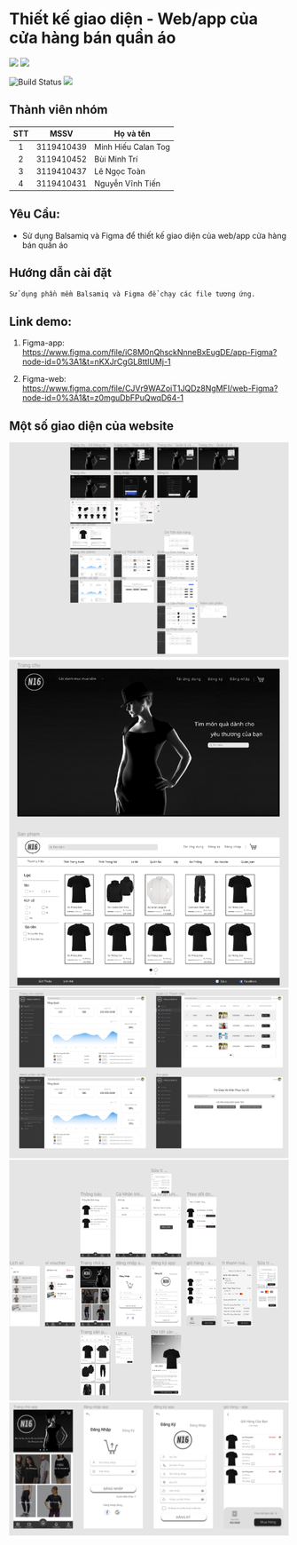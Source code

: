 # Thiết kế giao diện - Web/app của cửa hàng bán quần áo

![](<https://balsamiq.com/assets/company/brandassets/balsamiq-logo-screen-1000x500.png>)
![](<https://quolum.com/blog/wp-content/uploads/2023/01/coverimage.png>)

![Build Status](https://travis-ci.org/joemccann/dillinger.svg?branch=master) ![](https://img.shields.io/github/tag/pandao/editor.md.svg)

## Thành viên nhóm

| STT |    MSSV    | Họ và tên             |
| :-: | :--------: | --------------------- |
|  1  | 3119410439 | Minh Hiếu Calan Tog   |
|  2  | 3119410452 | Bùi Minh Trí   |
|  3  | 3119410437 | Lê Ngọc Toàn   |
|  4  | 3119410431 | Nguyễn Vĩnh Tiến   |


## Yêu Cầu:

- Sử dụng Balsamiq và Figma để thiết kế giao diện của web/app cửa hàng bán quần áo <br/>


## Hướng dẫn cài đặt

```
Sử dụng phần mềm Balsamiq và Figma để chạy các file tương ứng.
```
## Link demo: </br>

1. Figma-app: https://www.figma.com/file/iC8M0nQhsckNnneBxEugDE/app-Figma?node-id=0%3A1&t=nKXJrCgGL8ttlUMj-1 </br>

2. Figma-web: https://www.figma.com/file/CJVr9WAZoiT1JQDz8NgMFI/web-Figma?node-id=0%3A1&t=z0mguDbFPuQwqD64-1 </br>


## Một số giao diện của website
![img1.png](imgReadme/img1.png)
![img2.png](imgReadme/img2.png)
![img3.png](imgReadme/img3.png)
![img4.png](imgReadme/img4.png)
![img5.png](imgReadme/img5.png)
